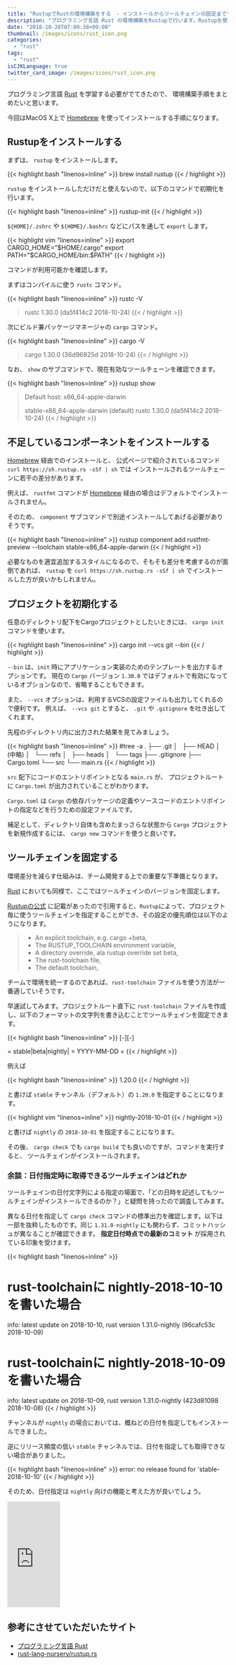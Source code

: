 ```yaml
---
title: "RustupでRustの環境構築をする　- インストールからツールチェインの固定まで"
description: "プログラミング言語 Rust の環境構築をRustupで行います。Rustupを使うことで複数バージョンのRustを同一マシン上に共存させることができ、開発環境をクリーンに保つことができます。"
date: "2018-10-28T07:09:38+09:00"
thumbnail: /images/icons/rust_icon.png
categories:
  - "rust"
tags:
  - "rust"
isCJKLanguage: true
twitter_card_image: /images/icons/rust_icon.png
---
```


プログラミング言語 [Rust](https://www.rust-lang.org/ja-JP/) を学習する必要がでてきたので、
環境構築手順をまとめたいと思います。

今回はMacOS X上で [Homebrew](https://brew.sh/index_ja) を使ってインストールする手順になります。

## Rustupをインストールする

まずは、 `rustup` をインストールします。

{{< highlight bash "linenos=inline" >}}
brew install rustup
{{< / highlight >}}

`rustup` をインストールしただけだと使えないので、以下のコマンドで初期化を行います。

{{< highlight bash "linenos=inline" >}}
rustup-init
{{< / highlight >}}

`${HOME}/.zshrc` や `${HOME}/.bashrc` などにパスを通して `export` します。

{{< highlight vim "linenos=inline" >}}
export CARGO_HOME="$HOME/.cargo"
export PATH="$CARGO_HOME/bin:$PATH"
{{< / highlight >}}

コマンドが利用可能かを確認します。

まずはコンパイルに使う `rustc` コマンド。

{{< highlight bash "linenos=inline" >}}
rustc -V
> rustc 1.30.0 (da5f414c2 2018-10-24)
{{< / highlight >}}

次にビルド兼パッケージマネージャの `cargo` コマンド。

{{< highlight bash "linenos=inline" >}}
cargo -V
> cargo 1.30.0 (36d96825d 2018-10-24)
{{< / highlight >}}

なお、 `show` のサブコマンドで、現在有効なツールチェーンを確認できます。

{{< highlight bash "linenos=inline" >}}
rustup show
> Default host: x86_64-apple-darwin
>
> stable-x86_64-apple-darwin (default)
> rustc 1.30.0 (da5f414c2 2018-10-24)
{{< / highlight >}}

<!--adsense-->

## 不足しているコンポーネントをインストールする

[Homebrew](https://brew.sh/index_ja) 経由でのインストールと、
公式ページで紹介されているコマンド `curl https://sh.rustup.rs -sSf | sh` では
インストールされるツールチェーンに若干の差分があります。

例えば、 `rustfmt` コマンドが [Homebrew](https://brew.sh/index_ja) 経由の場合はデフォルトでインストールされません。

そのため、 `component` サブコマンドで別途インストールしてあげる必要がありそうです。

{{< highlight bash "linenos=inline" >}}
rustup component add rustfmt-preview --toolchain stable-x86_64-apple-darwin
{{< / highlight >}}

必要なものを適宜追加するスタイルになるので、そもそも差分を考慮するのが面倒であれば、
`rustup` を `curl https://sh.rustup.rs -sSf | sh`  でインストールした方が良いかもしれません。

<!--adsense-->

## プロジェクトを初期化する

任意のディレクトリ配下をCargoプロジェクトとしたいときには、 `cargo init` コマンドを使います。

{{< highlight bash "linenos=inline" >}}
cargo init --vcs git --bin 
{{< / highlight >}}

`--bin` は、`init` 時にアプリケーション実装のためのテンプレートを出力するオプションです。
現在の `Cargo` バージョン `1.30.0` ではデフォルトで有効になっているオプションなので、省略することもできます。

また、 `--vcs` オプションは、利用するVCSの設定ファイルも出力してくれるので便利です。
例えば、 `--vcs git` とすると、 `.git` や `.gitignore` を吐き出してくれます。

先程のディレクトリ内に出力された結果を見てみましょう。

{{< highlight bash "linenos=inline" >}}
#tree -a 
.
├── .git
│   ├── HEAD
│  (中略)
│   └── refs
│       ├── heads
│       └── tags
├── .gitignore
├── Cargo.toml
└── src
    └── main.rs
{{< / highlight >}}

`src` 配下にコードのエントリポイントとなる `main.rs` が、
プロジェクトルートに `Cargo.toml` が出力されていることがわかります。

`Cargo.toml` は `Cargo` の依存パッケージの定義やソースコードのエントリポイントの指定などを行うための設定ファイルです。

補足として、ディレクトリ自体も含めたまっさらな状態から `Cargo` プロジェクトを新規作成するには、 
`cargo new` コマンドを使うと良いです。

<!--adsense-->

## ツールチェインを固定する

環境差分を減らす仕組みは、チーム開発する上での重要な下準備となります。

[Rust](https://www.rust-lang.org/ja-JP/) においても同様で、ここではツールチェインのバージョンを固定します。

[Rustupの公式](https://github.com/rust-lang-nursery/rustup.rs/blob/060192bd8089b4866f1571d85e85ca0264323233/README.md#the-toolchain-file) に記載があったので引用すると、`Rustup`によって、プロジェクト毎に使うツールチェインを指定することができ、その設定の優先順位は以下のようになります。

> * An explicit toolchain, e.g. cargo +beta,
> * The RUSTUP_TOOLCHAIN environment variable,
> * A directory override, ala rustup override set beta,
> * The rust-toolchain file,
> * The default toolchain,

チームで環境を統一するのであれば、`rust-toolchain` ファイルを使う方法が一番適していそうです。

早速試してみます。プロジェクトルート直下に `rust-toolchain` ファイルを作成し、以下のフォーマットの文字列を書き込むことでツールチェインを固定できます。

{{< highlight bash "linenos=inline" >}}
<channel>[-<date>][-<host>]

<channel>       = stable|beta|nightly|<version>
<date>          = YYYY-MM-DD
<host>          = <target-triple>
{{< / highlight >}}

例えば

{{< highlight bash "linenos=inline" >}}
1.20.0
{{< / highlight >}}            

と書けば `stable` チャンネル（デフォルト）の `1.20.0` を指定することになります。

{{< highlight vim "linenos=inline" >}}
nightly-2018-10-01
{{< / highlight >}}

と書けば `nightly` の `2018-10-01` を指定することになります。

その後、 `cargo check` でも `cargo build` でも良いのですが、コマンドを実行すると、
ツールチェインがインストールされます。

### 余談：日付指定時に取得できるツールチェインはどれか

ツールチェインの日付文字列による指定の場面で、「どの日時を記述してもツールチェインがインストールできるのか？」と疑問を持ったので調査してみます。

異なる日付を指定して `cargo check` コマンドの標準出力を確認します。以下は一部を抜粋したものです。同じ `1.31.0-nightly` にも関わらず、コミットハッシュが異なることが確認できます。 **指定日付時点での最新のコミット** が採用されている印象を受けます。

{{< highlight bash "linenos=inline" >}}
# rust-toolchainに nightly-2018-10-10 を書いた場合
info: latest update on 2018-10-10, rust version 1.31.0-nightly (96cafc53c 2018-10-09)

# rust-toolchainに nightly-2018-10-09 を書いた場合
info: latest update on 2018-10-09, rust version 1.31.0-nightly (423d81098 2018-10-08)
{{< / highlight >}}

チャンネルが `nightly` の場合においては、概ねどの日付を指定してもインストールできました。

逆にリリース頻度の低い `stable` チャンネルでは、日付を指定しても取得できない場合がありました。

{{< highlight bash "linenos=inline" >}}
error: no release found for 'stable-2018-10-10'
{{< / highlight >}}

そのため、日付指定は `nightly` 向けの機能と考えた方が良いでしょう。

<iframe style="width:120px;height:240px;" marginwidth="0" marginheight="0" scrolling="no" frameborder="0" src="https://rcm-fe.amazon-adsystem.com/e/cm?ref=qf_sp_asin_til&t=soudegesu-22&m=amazon&o=9&p=8&l=as1&IS2=1&detail=1&asins=4873118557&linkId=35c7fff2b5b5cac3555644c01e066fb1&bc1=ffffff&lt1=_blank&fc1=333333&lc1=0066c0&bg1=ffffff&f=ifr">
</iframe>

## 参考にさせていただいたサイト
* [プログラミング言語 Rust](https://www.rust-lang.org/ja-JP/)
* [rust-lang-nursery/rustup.rs](https://github.com/rust-lang-nursery/rustup.rs/blob/060192bd8089b4866f1571d85e85ca0264323233/README.md#the-toolchain-file)
